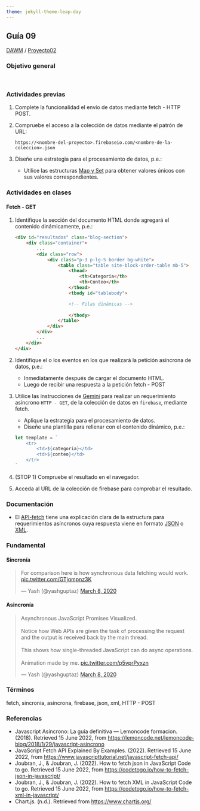 ```yaml
---
theme: jekyll-theme-leap-day
---
```


## Guía 09

[DAWM](/DAWM/) / [Proyecto02](/DAWM/proyectos/2024/proyecto02)

<link href="styles/mystyle.css" rel="stylesheet" />

### Objetivo general

<pre class="objective">

</pre>

### Actividades previas

1. Complete la funcionalidad el envío de datos mediante fetch - HTTP POST.
2. Compruebe el acceso a la colección de datos mediante el patrón de URL:

	```
	https://<nombre-del-proyecto>.firebaseio.com/<nombre-de-la-coleccion>.json
	```

3. Diseñe una estrategia para el procesamiento de datos, p.e.:
	+ Utilice las estructuras [Map y Set](https://javascript.info/map-set) para obtener valores únicos con sus valores correspondientes.

### Actividades en clases

#### Fetch - GET

1. Identifique la sección del documento HTML donde agregará el contenido dinámicamente, p.e.:

	```html
	<div id="resultados" class="blog-section">
		<div class="container">
			...
			<div class="row">
				<div class="p-3 p-lg-5 border bg-white">
					<table class="table site-block-order-table mb-5">
						<thead>
							<th>Categoría</th>
							<th>Conteo</th>
						</thead>
						<tbody id="tablebody">

						<!-- Filas dinámicas -->
						
						</tbody>
					</table>
				</div>
			</div>
			...
		</div>
	</div>
	```

2. Identifique el o los eventos en los que realizará la petición asíncrona de datos, p.e.:

	+ Inmediatamente después de cargar el documento HTML.
	+ Luego de recibir una respuesta a la petición fetch - POST

3. Utilice las instrucciones de [Gemini](gemini/guia09-gemini01.pdf) para realizar un requerimiento asíncrono `HTTP - GET`, de la colección de datos en `firebase`, mediante fetch.
	
	+ Aplique la estrategia para el procesamiento de datos.
	+ Diseñe una plantilla para rellenar con el contenido dinámico, p.e.:

	```javascript
	let template = `
		<tr>
			<td>${categoria}</td>
			<td>${conteo}</td>
		</tr>
	`
	```
4. (STOP 1) Compruebe el resultado en el navegador.
5. Acceda al URL de la colección de firebase para comprobar el resultado.

### Documentación

* El [API-fetch](https://www.javascripttutorial.net/web-apis/javascript-fetch-api/) tiene una explicación clara de la estructura para requerimientos asíncronos cuya respuesta viene en formato [JSON](https://codetogo.io/how-to-fetch-json-in-javascript/) o [XML](https://codetogo.io/how-to-fetch-xml-in-javascript/).

### Fundamental

#### Sincronía

<blockquote class="twitter-tweet"><p lang="en" dir="ltr">For comparison here is how synchronous data fetching would work. <a href="https://t.co/GTjqmpnz3K">pic.twitter.com/GTjqmpnz3K</a></p>&mdash; Yash (@yashguptaz) <a href="https://twitter.com/yashguptaz/status/1236594518054469632?ref_src=twsrc%5Etfw">March 8, 2020</a></blockquote> <script async src="https://platform.twitter.com/widgets.js" charset="utf-8"></script>

#### Asincronía

<blockquote class="twitter-tweet"><p lang="en" dir="ltr">Asynchronous JavaScript Promises Visualized.<br><br>Notice how Web APIs are given the task of processing the request and the output is received back by the main thread.<br><br>This shows how single-threaded JavaScript can do async operations.<br><br>Animation made by me. <a href="https://t.co/p5vprPyxzn">pic.twitter.com/p5vprPyxzn</a></p>&mdash; Yash (@yashguptaz) <a href="https://twitter.com/yashguptaz/status/1236586576722812928?ref_src=twsrc%5Etfw">March 8, 2020</a></blockquote> <script async src="https://platform.twitter.com/widgets.js" charset="utf-8"></script>

### Términos

fetch, sincronía, asíncrona, firebase, json, xml, HTTP - POST

### Referencias

* Javascript Asíncrono: La guía definitiva — Lemoncode formacion. (2018). Retrieved 15 June 2022, from https://lemoncode.net/lemoncode-blog/2018/1/29/javascript-asincrono
* JavaScript Fetch API Explained By Examples. (2022). Retrieved 15 June 2022, from https://www.javascripttutorial.net/javascript-fetch-api/
* Joubran, J., & Joubran, J. (2022). How to fetch json in JavaScript Code to go. Retrieved 15 June 2022, from https://codetogo.io/how-to-fetch-json-in-javascript/
* Joubran, J., & Joubran, J. (2022). How to fetch XML in JavaScript Code to go. Retrieved 15 June 2022, from https://codetogo.io/how-to-fetch-xml-in-javascript/
* Chart.js. (n.d.). Retrieved from https://www.chartjs.org/